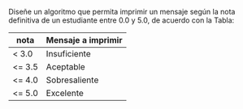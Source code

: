 Diseñe un algoritmo que permita imprimir un mensaje según la nota definitiva de un estudiante entre 0.0 y 5.0, de acuerdo con la Tabla:

| nota     | Mensaje a imprimir |
|----------|--------------------|
|  < 3.0   | Insuficiente       |
|  <= 3.5  | Aceptable          |
|  <= 4.0  | Sobresaliente      |
|  <= 5.0  | Excelente          |
